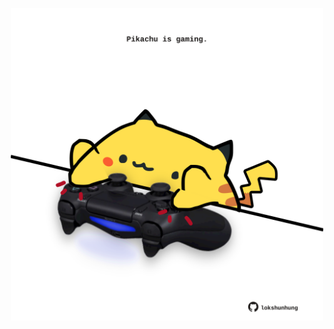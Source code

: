 <!-- built at 08/07/2022, 10:00:53 UTC -->
<p align="center">
  <img width="500" height="500" src="./ReadmeImage.svg">
</p>
